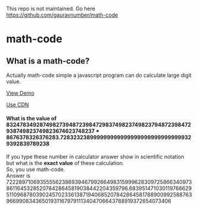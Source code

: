 This repo is not maintained. Go here https://github.com/gauravnumber/math-code

# math-code

## What is a math-code?
Actually math-code simple a javascript program can do calculate large digit value.

[View Demo](https://rawgit.com/uvraag/math-code/master/HTML/math-code.html)

[Use CDN](https://cdn.rawgit.com/uvraag/math-code/e225a306/js/math-code.js)
#### What is the value of 83247834928749827394872398472983749823749823794872398472938749823749823674623748237 * 8676378326376283.7283232389999999999999999999999999999329392839789238
If you type these number in calculator answer show in scientific notation but what is the **exact value** of these calculation.<br>
So, you use math-code.<br>
Answer is 72228971069355556238693946799266498315999628309725866340973861164532852078428645819038442204359796.683951471030119766629511096878039024570233613871940685207842864581788900992588763966990834365019311679791113404706643788919372654073406
